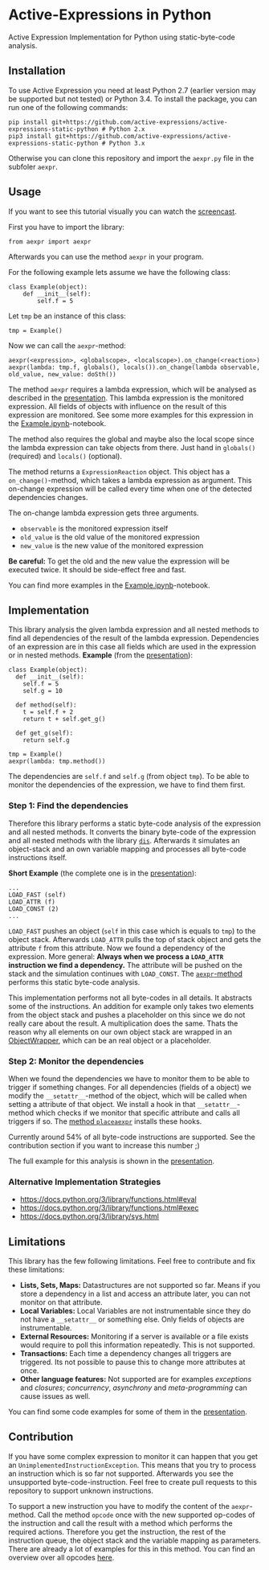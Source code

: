 # Active-Expressions in Python

Active Expression Implementation for Python using static-byte-code analysis.

## Installation

To use Active Expression you need at least Python 2.7 (earlier version may be supported but not tested) or Python 3.4.
To install the package, you can run one of the following commands:

```
pip install git+https://github.com/active-expressions/active-expressions-static-python # Python 2.x
pip3 install git+https://github.com/active-expressions/active-expressions-static-python # Python 3.x
```

Otherwise you can clone this repository and import the `aexpr.py` file in the subfoler `aexpr`.

## Usage

If you want to see this tutorial visually you can watch the [screencast](https://github.com/active-expressions/active-expressions-static-python/tree/master/screencast).

First you have to import the library:

```
from aexpr import aexpr
```

Afterwards you can use the method `aexpr` in your program.

For the following example lets assume we have the following class:

```
class Example(object):
    def __init__(self):
        self.f = 5
```

Let `tmp` be an instance of this class:

```
tmp = Example()
```

Now we can call the `aexpr`-method:

```
aexpr(<expression>, <globalscope>, <localscope>).on_change(<reaction>)
aexpr(lambda: tmp.f, globals(), locals()).on_change(lambda observable, old_value, new_value: doSth())
```

The method `aexpr` requires a lambda expression, which will be analysed as described in the [presentation](https://github.com/active-expressions/active-expressions-static-python/blob/master/presentation/presentation.pdf).
This lambda expression is the monitored expression.
All fields of objects with influence on the result of this expression are monitored.
See some more examples for this expression in the [Example.ipynb](https://github.com/active-expressions/active-expressions-static-python/blob/master/Examples.ipynb)-notebook.

The method also requires the global and maybe also the local scope since the lambda expression can take objects from there.
Just hand in `globals()` (required) and `locals()` (optional).

The method returns a `ExpressionReaction` object.
This object has a `on_change()`-method, which takes a lambda expression as argument.
This on-change expression will be called every time when one of the detected dependencies changes.

The on-change lambda expression gets three arguments.

 - `observable` is the monitored expression itself
 - `old_value` is the old value of the monitored expression
 - `new_value` is the new value of the monitored expression

**Be careful:** To get the old and the new value the expression will be executed twice. It should be side-effect free and fast.

You can find more examples in the [Example.ipynb](https://github.com/active-expressions/active-expressions-static-python/blob/master/Examples.ipynb)-notebook.

## Implementation

This library analysis the given lambda expression and all nested methods to find all dependencies of the result of the lambda expression.
Dependencies of an expression are in this case all fields which are used in the expression or in nested methods.
**Example** (from the [presentation](https://github.com/active-expressions/active-expressions-static-python/blob/master/presentation/presentation.pdf)):

```
class Example(object):
  def __init__(self):
    self.f = 5
    self.g = 10

  def method(self):
    t = self.f + 2
    return t + self.get_g()

  def get_g(self):
    return self.g

tmp = Example()
aexpr(lambda: tmp.method())
```

The dependencies are `self.f` and `self.g` (from object `tmp`).
To be able to monitor the dependencies of the expression, we have to find them first.

### Step 1: Find the dependencies

Therefore this library performs a static byte-code analysis of the expression and all nested methods.
It converts the binary byte-code of the expression and all nested methods with the library [`dis`](https://docs.python.org/2/library/dis.html).
Afterwards it simulates an object-stack and an own variable mapping and processes all byte-code instructions itself.

**Short Example** (the complete one is in the [presentation](https://github.com/active-expressions/active-expressions-static-python/blob/master/presentation/presentation.pdf)):
```
...
LOAD_FAST (self)
LOAD_ATTR (f)
LOAD_CONST (2)
...
```

`LOAD_FAST` pushes an object (`self` in this case which is equals to `tmp`) to the object stack.
Afterwards `LOAD_ATTR` pulls the top of stack object and gets the attribute `f` from this attribute.
Now we found a dependency of the expression.
More general: **Always when we process a `LOAD_ATTR` instruction we find a dependency.**
The attribute will be pushed on the stack and the simulation continues with `LOAD_CONST`.
The [`aexpr`-method](https://github.com/active-expressions/active-expressions-static-python/blob/master/aexpr/aexpr.py#L72) performs this static byte-code analysis.

This implementation performs not all byte-codes in all details.
It abstracts some of the instructions.
An addition for example only takes two elements from the object stack and pushes a placeholder on this since we do not really care about the result.
A multiplication does the same.
Thats the reason why all elements on our own object stack are wrapped in an [ObjectWrapper](https://github.com/active-expressions/active-expressions-static-python/blob/master/aexpr/aexpr.py#L29), which can be an real object or a placeholder.

### Step 2: Monitor the dependencies

When we found the dependencies we have to monitor them to be able to trigger if something changes.
For all dependencies (fields of a object) we modify the `__setattr__`-method of the object, which will be called when setting a attribute of that object.
We install a hook in that `__setattr__`-method which checks if we monitor that specific attribute and calls all triggers if so.
The [method `placeaexpr`](https://github.com/active-expressions/active-expressions-static-python/blob/master/aexpr/aexpr.py#L46) installs these hooks.

Currently around 54% of all byte-code instructions are supported.
See the contribution section if you want to increase this number ;)

The full example for this analysis is shown in the [presentation](https://github.com/active-expressions/active-expressions-static-python/blob/master/presentation/presentation.pdf).

### Alternative Implementation Strategies

- https://docs.python.org/3/library/functions.html#eval
- https://docs.python.org/3/library/functions.html#exec
- https://docs.python.org/3/library/sys.html

## Limitations

This library has the few following limitations. Feel free to contribute and fix these limitations:

 - **Lists, Sets, Maps:** Datastructures are not supported so far. Means if you store a dependency in a list and access an attribute later, you can not monitor on that attribute.
 - **Local Variables:** Local Variables are not instrumentable since they do not have a `__setattr__` or something else. Only fields of objects are instrumentable.
 - **External Resources:** Monitoring if a server is available or a file exists would require to poll this information repeatedly. This is not supported.
 - **Transactions:** Each time a dependency changes all triggers are triggered. Its not possible to pause this to change more attributes at once.
 - **Other language features:** Not supported are for examples *exceptions* and *closures*; *concurrency*, *asynchrony* and *meta-programming* can cause issues as well.

You can find some code examples for some of them in the [presentation](https://github.com/active-expressions/active-expressions-static-python/blob/master/presentation/presentation.pdf).

## Contribution

If you have some complex expression to monitor it can happen that you get an `UnimplementedInstructionException`.
This means that you try to process an instruction which is so far not supported.
Afterwards you see the unsupported byte-code-instruction.
Feel free to create pull requests to this repository to support unknown instructions.

To support a new instruction you have to modify the content of the `aexpr`-method.
Call the method `opcode` once with the new supported op-codes of the instruction and call the result with a method which performs the required actions.
Therefore you get the instruction, the rest of the instruction queue, the object stack and the variable mapping as parameters.
There are already a lot of examples for this in this method.
You can find an overview over all opcodes [here](http://unpyc.sourceforge.net/Opcodes.html).
